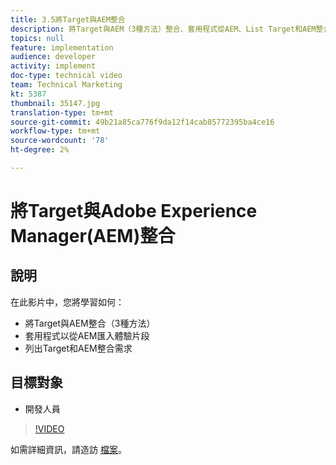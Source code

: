 ```yaml
---
title: 3.5將Target與AEM整合
description: 將Target與AEM（3種方法）整合、套用程式從AEM、List Target和AEM整合需求匯入體驗片段
topics: null
feature: implementation
audience: developer
activity: implement
doc-type: technical video
team: Technical Marketing
kt: 5387
thumbnail: 35147.jpg
translation-type: tm+mt
source-git-commit: 49b21a85ca776f9da12f14cab85772395ba4ce16
workflow-type: tm+mt
source-wordcount: '78'
ht-degree: 2%

---
```



# 將Target與Adobe Experience Manager(AEM)整合

## 說明

在此影片中，您將學習如何：

* 將Target與AEM整合（3種方法）
* 套用程式以從AEM匯入體驗片段
* 列出Target和AEM整合需求

## 目標對象

* 開發人員

>[!VIDEO](https://video.tv.adobe.com/v/35147/?quality=12)

如需詳細資訊，請造訪 [檔案](https://docs.adobe.com/content/help/en/target/using/experiences/offers/aem-experience-fragments.html)。

